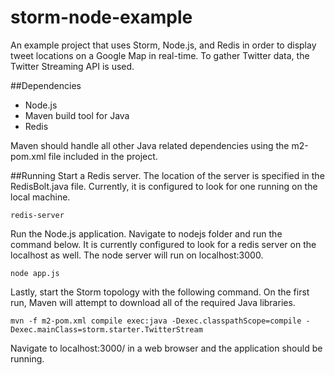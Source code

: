 storm-node-example
==================
An example project that uses Storm, Node.js, and Redis in order to display tweet locations on a Google Map in real-time. To gather Twitter data, the Twitter Streaming API is used. 

##Dependencies
- Node.js
- Maven build tool for Java
- Redis

Maven should handle all other Java related dependencies using the m2-pom.xml file included in the project. 

##Running
Start a Redis server. The location of the server is specified in the RedisBolt.java file. Currently, it is configured to look for one running on the local machine. 
```shell
redis-server
```
Run the Node.js application. Navigate to nodejs folder and run the command below. It is currently configured to look for a redis server on the localhost as well. The node server will run on localhost:3000.
```shell
node app.js
```
Lastly, start the Storm topology with the following command. On the first run, Maven will attempt to download all of the required Java libraries. 
```shell
mvn -f m2-pom.xml compile exec:java -Dexec.classpathScope=compile -Dexec.mainClass=storm.starter.TwitterStream
```

Navigate to localhost:3000/ in a web browser and the application should be running. 
